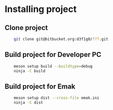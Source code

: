# Installing project

## Clone project

```bash
    git clone git@bitbucket.org:d3f1g0/???.git
```

## Build project for Developer PC

```bash
    meson setup build --buildtype=debug
    ninja -C build
```


## Build project for Emak

```bash
    meson setup dist --cross-file emak.ini
    ninja -C dist
```
